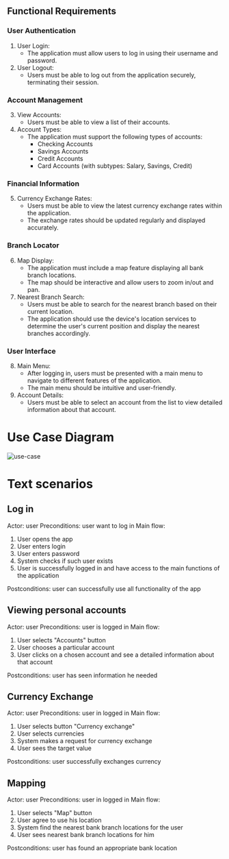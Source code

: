 ## Functional Requirements
### User Authentication
1. User Login:
     - The application must allow users to log in using their username and password.
2. User Logout:
     - Users must be able to log out from the application securely, terminating their session.
### Account Management
3. View Accounts:
     - Users must be able to view a list of their accounts.
4. Account Types:
     - The application must support the following types of accounts:
         - Checking Accounts
         - Savings Accounts
         - Credit Accounts
         - Card Accounts (with subtypes: Salary, Savings, Credit)
### Financial Information
5. Currency Exchange Rates:
     - Users must be able to view the latest currency exchange rates within the application.
     - The exchange rates should be updated regularly and displayed accurately.
### Branch Locator
6. Map Display:
     - The application must include a map feature displaying all bank branch locations.
     - The map should be interactive and allow users to zoom in/out and pan.
7. Nearest Branch Search:
     - Users must be able to search for the nearest branch based on their current location.
     - The application should use the device's location services to determine the user's current position and display the nearest branches accordingly.
### User Interface
8. Main Menu:
     - After logging in, users must be presented with a main menu to navigate to different features of the application.
     - The main menu should be intuitive and user-friendly.
9. Account Details:
     - Users must be able to select an account from the list to view detailed information about that account.

# Use Case Diagram
![use-case](https://github.com/fpmi-tp2024/tpmp-lab10-bank/assets/147317867/4691327e-4b8c-4418-9b31-b72e358a076a)

# Text scenarios
## Log in
Actor: user
Preconditions: user want to log in
Main flow:
1. User opens the app
2. User enters login
3. User enters password
4. System checks if such user exists
5. User is successfully logged in and have access to the main functions of the application

Postconditions: user can successfully use all functionality of the app
## Viewing personal accounts
Actor: user
Preconditions: user is logged in
Main flow:
1. User selects "Accounts" button
2. User chooses a particular account
3. User clicks on a chosen account and see a detailed information about that account

Postconditions: user has seen information he needed
## Currency Exchange
Actor: user
Preconditions: user in logged in
Main flow:
1. User selects button "Currency exchange"
2. User selects currencies
3. System makes a request for currency exchange
4. User sees the target value

Postconditions: user successfully exchanges currency
## Mapping
Actor: user
Preconditions: user in logged in
Main flow:
1. User selects "Map" button
2. User agree to use his location
3. System find the nearest bank branch locations for the user
4. User sees nearest bank branch locations for him

Postconditions: user has found an appropriate bank location